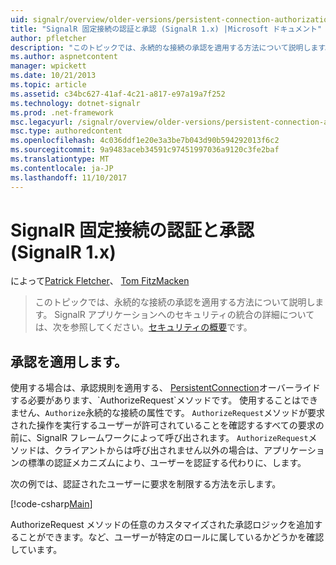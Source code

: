 ```yaml
---
uid: signalr/overview/older-versions/persistent-connection-authorization
title: "SignalR 固定接続の認証と承認 (SignalR 1.x) |Microsoft ドキュメント"
author: pfletcher
description: "このトピックでは、永続的な接続の承認を適用する方法について説明します。 概要については、SignalR アプリケーションへのセキュリティの統合しています."
ms.author: aspnetcontent
manager: wpickett
ms.date: 10/21/2013
ms.topic: article
ms.assetid: c34bc627-41af-4c21-a817-e97a19a7f252
ms.technology: dotnet-signalr
ms.prod: .net-framework
msc.legacyurl: /signalr/overview/older-versions/persistent-connection-authorization
msc.type: authoredcontent
ms.openlocfilehash: 4c036ddf1e20e3a3be7b043d90b594292013f6c2
ms.sourcegitcommit: 9a9483aceb34591c97451997036a9120c3fe2baf
ms.translationtype: MT
ms.contentlocale: ja-JP
ms.lasthandoff: 11/10/2017
---
```

<a name="authentication-and-authorization-for-signalr-persistent-connections-signalr-1x"></a>SignalR 固定接続の認証と承認 (SignalR 1.x)
====================
によって[Patrick Fletcher](https://github.com/pfletcher)、 [Tom FitzMacken](https://github.com/tfitzmac)

> このトピックでは、永続的な接続の承認を適用する方法について説明します。 SignalR アプリケーションへのセキュリティの統合の詳細については、次を参照してください。[セキュリティの概要](index.md)です。


## <a name="enforce-authorization"></a>承認を適用します。

使用する場合は、承認規則を適用する、 [PersistentConnection](https://msdn.microsoft.com/en-us/library/microsoft.aspnet.signalr.persistentconnection(v=vs.111).aspx)オーバーライドする必要があります、`AuthorizeRequest`メソッドです。 使用することはできません、`Authorize`永続的な接続の属性です。 `AuthorizeRequest`メソッドが要求された操作を実行するユーザーが許可されていることを確認するすべての要求の前に、SignalR フレームワークによって呼び出されます。 `AuthorizeRequest`メソッドは、クライアントからは呼び出されません以外の場合は、アプリケーションの標準の認証メカニズムにより、ユーザーを認証する代わりに、します。

次の例では、認証されたユーザーに要求を制限する方法を示します。

[!code-csharp[Main](persistent-connection-authorization/samples/sample1.cs)]

AuthorizeRequest メソッドの任意のカスタマイズされた承認ロジックを追加することができます。など、ユーザーが特定のロールに属しているかどうかを確認しています。
